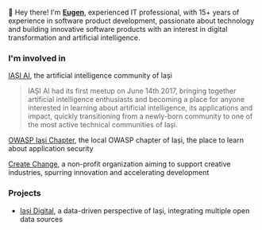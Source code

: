 :wave: Hey there! I'm **[Eugen](https://eugenbusoiu.com)**, experienced IT professional, with 15+ years of experience in software product development, passionate about technology and building innovative software products with an interest in digital transformation and artificial intelligence.

### I'm involved in

[IAȘI AI](https://iasi.ai), the artificial intelligence community of Iași

> IAȘI AI had its first meetup on June 14th 2017, bringing together artificial intelligence enthusiasts and becoming a place for anyone interested in learning about artificial intelligence, its applications and impact, quickly transitioning from a newly-born community to one of the most active technical communities of Iași.

[OWASP Iași Chapter](https://owasp.org/www-chapter-iasi/), the local OWASP chapter of Iași, the place to learn about application security

[Create Change](https://createchange.ro), a non-profit organization aiming to support creative industries, spurring innovation and accelerating development

### Projects

* [Iași Digital](https://iasi.digital), a data-driven perspective of Iași, integrating multiple open data sources